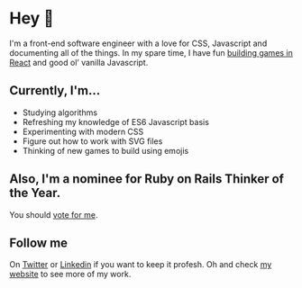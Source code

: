 # Hey 👋

I'm a front-end software engineer with a love for CSS, Javascript and documenting all of the things. In my spare time, I have fun [building games in React](https://github.com/scrabill/food-or-foe-react) and good ol’ vanilla Javascript.

## Currently, I'm...

 - Studying algorithms
 - Refreshing my knowledge of ES6 Javascript basis
 - Experimenting with modern CSS
 - Figure out how to work with SVG files
 - Thinking of new games to build using emojis

## Also, I'm a nominee for Ruby on Rails Thinker of the Year.

You should [vote for me](https://shannoncrabill.com/blog/ruby-on-rails-thinker-of-the-year/).

## Follow me

On [Twitter](https://twitter.com/shannon_crabill) or [Linkedin](https://www.linkedin.com/in/shannoncrabill/) if you want to keep it profesh. Oh and check [my website](http://www.shannoncrabill.com) to see more of my work.
